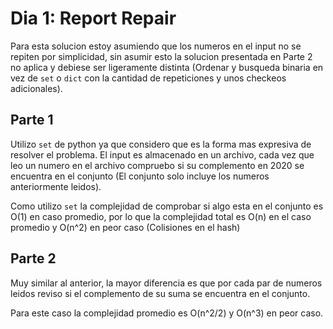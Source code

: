 # Dia 1: Report Repair

Para esta solucion estoy asumiendo que los numeros en el input no se repiten por simplicidad, sin asumir esto la solucion presentada en Parte 2 no aplica y debiese ser ligeramente distinta (Ordenar y busqueda binaria en vez de `set` o `dict` con la cantidad de repeticiones y unos checkeos adicionales).

## Parte 1

Utilizo `set` de python ya que considero que es la forma mas expresiva de resolver el problema. El input es almacenado en un archivo, cada vez que leo un numero en el archivo compruebo si su complemento en 2020 se encuentra en el conjunto (El conjunto solo incluye los numeros anteriormente leidos).

Como utilizo `set` la complejidad de comprobar si algo esta en el conjunto es O(1) en caso promedio, por lo que la complejidad total es O(n) en el caso promedio y O(n^2) en peor caso (Colisiones en el hash)

## Parte 2

Muy similar al anterior, la mayor diferencia es que por cada par de numeros leidos reviso si el complemento de su suma se encuentra en el conjunto.

Para este caso la complejidad promedio es O(n^2/2) y O(n^3) en peor caso.